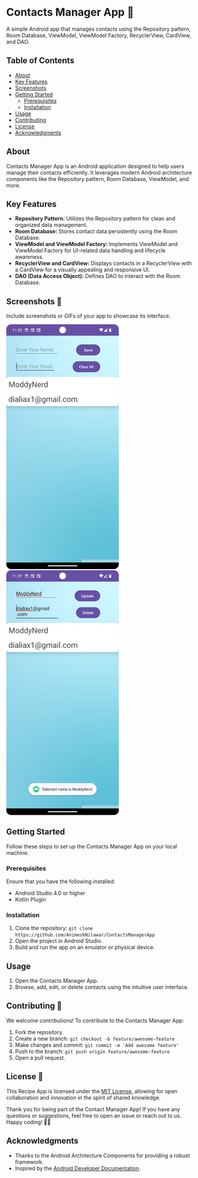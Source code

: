 # Contacts Manager App 📱

A simple Android app that manages contacts using the Repository pattern, Room Database, ViewModel, ViewModel Factory, RecyclerView, CardView, and DAO.

## Table of Contents

- [About](#about)
- [Key Features](#key-features)
- [Screenshots](#screenshots)
- [Getting Started](#getting-started)
  - [Prerequisites](#prerequisites)
  - [Installation](#installation)
- [Usage](#usage)
- [Contributing](#contributing)
- [License](#license)
- [Acknowledgments](#acknowledgments)

## About

Contacts Manager App is an Android application designed to help users manage their contacts efficiently. It leverages modern Android architecture components like the Repository pattern, Room Database, ViewModel, and more.

## Key Features

- **Repository Pattern:** Utilizes the Repository pattern for clean and organized data management.
- **Room Database:** Stores contact data persistently using the Room Database.
- **ViewModel and ViewModel Factory:** Implements ViewModel and ViewModel Factory for UI-related data handling and lifecycle awareness.
- **RecyclerView and CardView:** Displays contacts in a RecyclerView with a CardView for a visually appealing and responsive UI.
- **DAO (Data Access Object):** Defines DAO to interact with the Room Database.

## Screenshots 📸

Include screenshots or GIFs of your app to showcase its interface.

<img src="/screenshot1.png" alt="Screenshot 1" width="300"/> <img src="/screenshot2.png" alt="Screenshot 2" width="300"/>

## Getting Started

Follow these steps to set up the Contacts Manager App on your local machine.

### Prerequisites

Ensure that you have the following installed:

- Android Studio 4.0 or higher
- Kotlin Plugin

### Installation

1. Clone the repository: `git clone https://github.com/AnimeshNilawar/ContactsManagerApp`
2. Open the project in Android Studio.
3. Build and run the app on an emulator or physical device.

## Usage

1. Open the Contacts Manager App.
2. Browse, add, edit, or delete contacts using the intuitive user interface.

## Contributing 🤝

We welcome contributions! To contribute to the Contacts Manager App:

1. Fork the repository.
2. Create a new branch: `git checkout -b feature/awesome-feature`
3. Make changes and commit: `git commit -m 'Add awesome feature'`
4. Push to the branch: `git push origin feature/awesome-feature`
5. Open a pull request.

## License 📄

This Recipe App is licensed under the [MIT License](https://choosealicense.com/licenses/mit/), allowing for open collaboration and innovation in the spirit of shared knowledge.

Thank you for being part of the Contact Manager App! If you have any questions or suggestions, feel free to open an issue or reach out to us. Happy coding! 🚀📞

## Acknowledgments

- Thanks to the Android Architecture Components for providing a robust framework.
- Inspired by the [Android Developer Documentation](https://developer.android.com).
